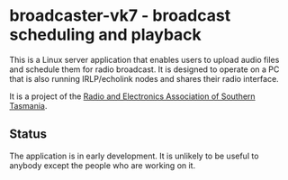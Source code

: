 # broadcaster-vk7 - broadcast scheduling and playback

This is a Linux server application that enables users to upload audio files and
schedule them for radio broadcast. It is designed to operate on a PC that is
also running IRLP/echolink nodes and shares their radio interface.

It is a project of the [Radio and Electronics Association of Southern
Tasmania](http://reast.asn.au).

## Status

The application is in early development. It is unlikely to be useful to anybody
except the people who are working on it.
